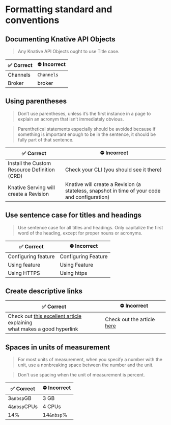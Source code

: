 # Formatting standard and conventions

## Documenting Knative API Objects
> Any Knative API Objects ought to use Title case.

|:white_check_mark: Correct                  |:no_entry: Incorrect
|--------------------|-----
|Channels | `Channels`
|Broker      | broker


## Using parentheses
>Don’t use parentheses, unless it’s the first instance in a page to explain an acronym that isn’t immediately obvious.

>Parenthetical statements especially should be avoided because if something is important enough to be in the sentence, it should be fully part of that sentence.

|:white_check_mark: Correct                  |:no_entry: Incorrect
|--------------------|-----
|Install the Custom Resource Definition (CRD) | Check your CLI (you should see it there)
|Knative Serving will create a Revision      | Knative will create a Revision (a stateless, snapshot in time of your code and configuration)


## Use sentence case for titles and headings

> Use sentence case for all titles and headings. Only capitalize the first
word of the heading, except for proper nouns or acronyms.

|:white_check_mark: Correct                  |:no_entry: Incorrect
|--------------------|-----
|Configuring feature | Configuring Feature
|Using feature      | Using Feature
|Using HTTPS         | Using https

## Create descriptive links

|:white_check_mark: Correct                                     |:no_entry: Incorrect
|---------------------------------------|------
|Check out [this excellent article](https://medium.com/@heyoka/Correctnt-use-click-here-f32f445d1021) explaining <br> what makes a good hyperlink    | Check out the article [here](https://medium.com/@heyoka/Correctnt-use-click-here-f32f445d1021)

## Spaces in units of measurement

> For most units of measurement, when you specify a number with the unit, use a nonbreaking space
between the number and the unit.

> Don't use spacing when the unit of measurement is percent.

|:white_check_mark: Correct                  |:no_entry: Incorrect
|----------------------|-----
|3`&nbsp`GB            | 3 GB
|4`&nbsp`CPUs          | 4 CPUs
|14%                   | 14`&nbsp`%
